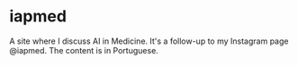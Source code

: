 # iapmed

A site where I discuss AI in Medicine. It's a follow-up to my Instagram page @iapmed. The content is in Portuguese.

